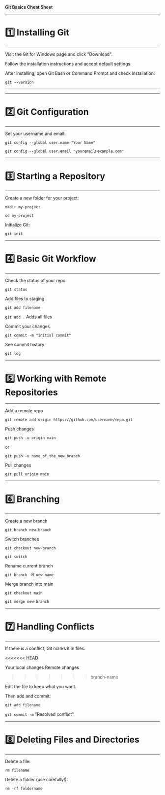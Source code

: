 

 **Git Basics Cheat Sheet**


---
# 1️⃣ Installing Git
---
Visit the Git for Windows page and click "Download".

Follow the installation instructions and accept default settings.

After installing, open Git Bash or Command Prompt and check installation:

`git --version`

---

-------------------------------
# 2️⃣ Git Configuration
-------------------------------
Set your username and email:


`git config --global user.name "Your Name"`

`git config --global user.email "youremail@example.com"`

-------------------------------
# 3️⃣ Starting a Repository
-------------------------------
Create a new folder for your project:

`mkdir my-project`

`cd my-project`


Initialize Git:

`git init`


-------------------------------
# 4️⃣ Basic Git Workflow
-------------------------------

Check the status of your repo

`git status`


Add files to staging

`git add filename`

`git add .`  Adds all files


Commit your changes

`git commit -m "Initial commit"`


See commit history

`git log`


-------------------------------
# 5️⃣ Working with Remote Repositories
-------------------------------

Add a remote repo

`git remote add origin https://github.com/username/repo.git`


Push changes

`git push -u origin main`
 
 or

`git push -u name_of_the_new_branch`

Pull changes

`git pull origin main`


-------------------------------
# 6️⃣ Branching
-------------------------------

Create a new branch

`git branch new-branch`


Switch branches

`git checkout new-branch`

`git switch`

Rename current branch

`git branch -M new-name`


Merge branch into main

`git checkout main`

`git merge new-branch`


-------------------------------
# 7️⃣ Handling Conflicts
-------------------------------
If there is a conflict, Git marks it in files:

<<<<<<< HEAD

Your local changes
Remote changes

>>>>>>> branch-name


Edit the file to keep what you want.

Then add and commit:

`git add filename`

`git commit -m` "Resolved conflict"


-------------------------------
# 8️⃣ Deleting Files and Directories
-------------------------------

Delete a file:

`rm filename`


Delete a folder (use carefully!):

`rm -rf foldername`

